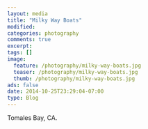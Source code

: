 ```yaml
---
layout: media
title: "Milky Way Boats"
modified:
categories: photography
comments: true
excerpt:
tags: []
image:
  feature: /photography/milky-way-boats.jpg
  teaser: /photography/milky-way-boats.jpg
  thumb: /photography/milky-way-boats.jpg
ads: false
date: 2014-10-25T23:29:04-07:00
type: Blog
---
```


Tomales Bay, CA.